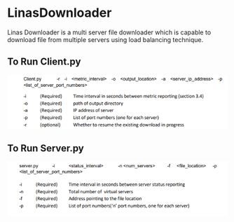 # LinasDownloader
Linas Downloader is a multi server file downloader which is capable to download file from multiple servers using load balancing technique.

## To Run Client.py 

![alt text](https://github.com/Asim-2000/LinasDownloader/blob/master/client%20func.PNG)

## To Run Server.py

![alt text](https://github.com/Asim-2000/LinasDownloader/blob/master/server%20func.PNG)
